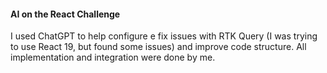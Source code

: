 #### AI on the React Challenge

I used ChatGPT to help configure e fix issues with RTK Query (I was trying to use React 19, but found some issues) and improve code structure. All implementation and integration were done by me.

